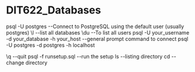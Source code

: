 # DIT622_Databases


psql -U postgres                                            --Connect to PostgreSQL using the default user (usually postgres)
\l                                                          --list all databases
\du                                                         --To list all users
psql -U your_username -d your_database -h your_host         --general prompt command to connect
psql -U postgres -d postgres -h localhost

\q                                                          --quit
psql -f runsetup.sql                                        --run the setup
ls                                                          --listing directory
cd                                                          --change directory